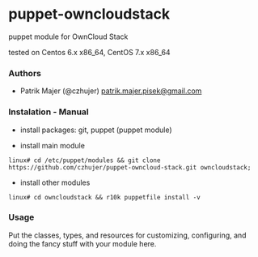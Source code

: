 # puppet-owncloudstack
puppet module for OwnCloud Stack

tested on Centos 6.x x86_64, CentOS 7.x x86_64

### Authors

* Patrik Majer (@czhujer) <patrik.majer.pisek@gmail.com>

### Instalation - Manual

* install packages: git, puppet (puppet module)

* install main module

```
linux# cd /etc/puppet/modules && git clone https://github.com/czhujer/puppet-owncloud-stack.git owncloudstack;
```

* install other modules

```
linux# cd owncloudstack && r10k puppetfile install -v
```

### Usage

Put the classes, types, and resources for customizing, configuring, and doing the fancy stuff with your module here.
